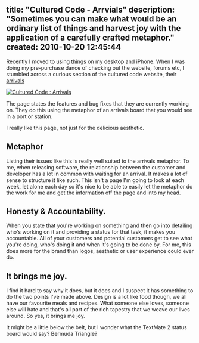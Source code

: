 title: "Cultured Code - Arrvials"
description: "Sometimes you can make what would be an ordinary list of things and harvest joy with the application of a carefully crafted metaphor."
created: 2010-10-20 12:45:44
---

Recently I moved to using [things][1] on my desktop and iPhone.  When I was doing my pre-purchase dance of checking out the website, forums etc, I stumbled across a curious section of the cultured code website, their [arrivals](http://culturedcode.com/status/page)

<a href="http://culturedcode.com/status/">![Cultured Code : Arrivals](http://media.jamiecurle.com/uploads/2010/10/20/blogimage/Cultured_Code___Arrivals.850x600.jpg)</a>

The page states the features and bug fixes that  they are currently working on. They do this using the metaphor of an arrivals board that you would see in a port or station. 

I really like this page, not just for the delicious aesthetic.

## Metaphor

Listing their issues like this is really well suited to the arrivals metaphor. To me, when releasing software, the relationship between the customer and developer has a lot in common with waiting for an arrival. It makes a lot of sense to structure it like such. This isn't a page I'm going to look at each week, let alone each day so it's nice to be able to easily let the metaphor do the work for me and get the information off the page and into my head.


## Honesty & Accountability.

When you state that you're working on something and then go into detailing who's working on it and providing a status for that task, it makes you accountable.  All of your customers and potential customers get to see what you're doing, who's doing it and when it's going to be done by. For me, this does more for the brand than logos, aesthetic or user experience could ever do.

## It brings me joy.

I find it hard to say why it does, but it does and I suspect it has something to do the two points I've made above.  Design is a lot like food though, we all have our favourite meals and recipes. What someone else loves, someone else will hate and that's all part of the rich tapestry that we weave our lives around. So yes, it brings me joy.


It might be a little below the belt, but I wonder what the TextMate 2 status board would say? Bermuda Triangle?

[1]: http://culturedcode.com/things/